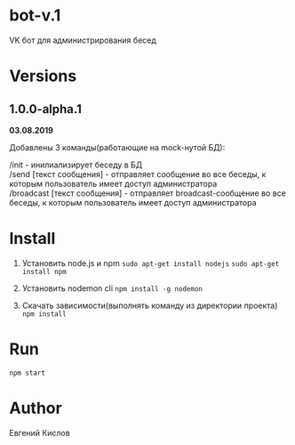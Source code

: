# bot-v.1

VK бот для администрирования бесед

# Versions

## 1.0.0-alpha.1
**03.08.2019**

Добавлены 3 команды(работающие на mock-нутой БД):

/init - инилиализирует беседу в БД <br/>
/send [текст сообщения] - отправляет сообщение во все беседы, к которым пользователь имеет доступ администратора <br/>
/broadcast [текст сообщения] - отправляет broadcast-сообщение во все беседы, к которым пользователь имеет доступ администратора <br/>


# Install

1. Установить node.js и npm
``` sudo apt-get install nodejs ```
``` sudo apt-get install npm ```

2. Установить nodemon cli
``` npm install -g nodemon ```

3. Скачать зависимости(выполнять команду из директории проекта)
``` npm install ```

# Run
``` npm start ```

# Author

Евгений Кислов